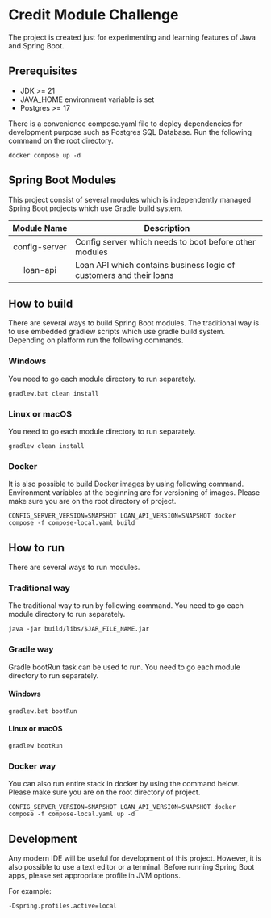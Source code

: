 # Credit Module Challenge

The project is created just for experimenting and learning features of Java and Spring Boot.

## Prerequisites
- JDK >= 21
- JAVA_HOME environment variable is set
- Postgres >= 17

There is a convenience compose.yaml file to deploy dependencies for development purpose such as Postgres SQL Database.
Run the following command on the root directory.
```
docker compose up -d
```

## Spring Boot Modules
This project consist of several modules which is independently managed Spring Boot projects which use Gradle build system.

| Module&nbsp;Name | Description                                                         |
|:----------------:|---------------------------------------------------------------------|
|  config-server   | Config server which needs to boot before other modules              |
|     loan-api     | Loan API which contains business logic of customers and their loans |

## How to build
There are several ways to build Spring Boot modules.
The traditional way is to use embedded gradlew
scripts which use gradle build system.
Depending on platform run the following commands.

### Windows
You need to go each module directory to run separately.
```
gradlew.bat clean install
```

### Linux or macOS
You need to go each module directory to run separately.
```
gradlew clean install
```

### Docker
It is also possible to build Docker images by using following command.
Environment variables at the beginning are for versioning of images.
Please make sure you are on the root directory of project.
```
CONFIG_SERVER_VERSION=SNAPSHOT LOAN_API_VERSION=SNAPSHOT docker compose -f compose-local.yaml build
```
## How to run
There are several ways to run modules.

### Traditional way
The traditional way to run by following command. You need to go each module directory to run separately.
```
java -jar build/libs/$JAR_FILE_NAME.jar
```

### Gradle way
Gradle bootRun task can be used to run. You need to go each module directory to run separately.
#### Windows
```
gradlew.bat bootRun
```

#### Linux or macOS
```
gradlew bootRun
```

### Docker way
You can also run entire stack in docker by using the command below. Please make sure you are on the root directory of project.
```
CONFIG_SERVER_VERSION=SNAPSHOT LOAN_API_VERSION=SNAPSHOT docker compose -f compose-local.yaml up -d
```

## Development
Any modern IDE will be useful for development of this project.
However, it is also possible to use a text editor or a terminal. Before running Spring Boot apps, please set appropriate profile in JVM options.

For example:
```
-Dspring.profiles.active=local
```

